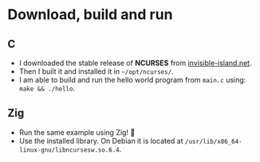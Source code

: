 # Download, build and run

## C
- I downloaded the stable release of **NCURSES** from [invisible-island.net](https://invisible-island.net/ncurses/#download_ncurses).
- Then I built it and installed it in `~/opt/ncurses/`.
- I am able to build and run the hello world program from `main.c` using: `make && ./hello`.

## Zig

- Run the same example using Zig! 🎉
- Use the installed library. On Debian it is located at `/usr/lib/x86_64-linux-gnu/libncursesw.so.6.4`.
